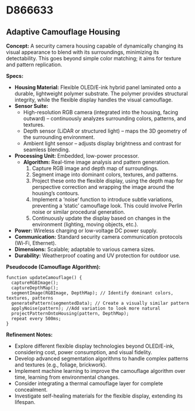 # D866633

## Adaptive Camouflage Housing

**Concept:** A security camera housing capable of dynamically changing its visual appearance to blend with its surroundings, minimizing its detectability. This goes beyond simple color matching; it aims for texture and pattern replication.

**Specs:**

*   **Housing Material:** Flexible OLED/E-ink hybrid panel laminated onto a durable, lightweight polymer substrate. The polymer provides structural integrity, while the flexible display handles the visual camouflage.
*   **Sensor Suite:**
    *   High-resolution RGB camera (integrated into the housing, facing outward) – continuously analyzes surrounding colors, patterns, and textures.
    *   Depth sensor (LiDAR or structured light) – maps the 3D geometry of the surrounding environment.
    *   Ambient light sensor – adjusts display brightness and contrast for seamless blending.
*   **Processing Unit:** Embedded, low-power processor.
    *   **Algorithm:** Real-time image analysis and pattern generation.
        1.  Capture RGB image and depth map of surroundings.
        2.  Segment image into dominant colors, textures, and patterns.
        3.  Project these onto the flexible display, using the depth map for perspective correction and wrapping the image around the housing’s contours.
        4.  Implement a ‘noise’ function to introduce subtle variations, preventing a ‘static’ camouflage look.  This could involve Perlin noise or similar procedural generation.
        5.  Continuously update the display based on changes in the environment (lighting, moving objects, etc.).
*   **Power:** Wireless charging or low-voltage DC power supply.
*   **Communication:** Standard security camera communication protocols (Wi-Fi, Ethernet).
*   **Dimensions:**  Scalable; adaptable to various camera sizes.
*   **Durability:** Weatherproof coating and UV protection for outdoor use.

**Pseudocode (Camouflage Algorithm):**

```
function updateCamouflage() {
  captureRGBImage();
  captureDepthMap();
  segmentImage(RGBImage, DepthMap); // Identify dominant colors, textures, patterns
  generatePattern(segmentedData); // Create a visually similar pattern
  applyNoise(pattern); //Add variation to look more natural
  projectPatternOntoHousing(pattern, DepthMap);
  repeat every 500ms;
}
```

**Refinement Notes:**

*   Explore different flexible display technologies beyond OLED/E-ink, considering cost, power consumption, and visual fidelity.
*   Develop advanced segmentation algorithms to handle complex patterns and textures (e.g., foliage, brickwork).
*   Implement machine learning to improve the camouflage algorithm over time, learning from environmental changes.
*   Consider integrating a thermal camouflage layer for complete concealment.
*   Investigate self-healing materials for the flexible display, extending its lifespan.